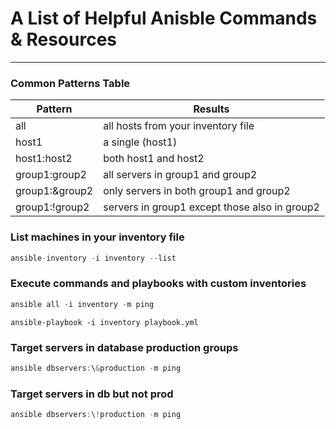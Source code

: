 # A List of Helpful Anisble Commands & Resources
------------------------------------------------

### Common Patterns Table

| Pattern | Results |
| ----------- | ----------- |
| all | all hosts from your inventory file |
| host1 | a single (host1) |
| host1:host2 | both host1 and host2 |
| group1:group2 | all servers in group1 and group2 |
| group1:\&group2 | only servers in both group1 and group2 |
| group1:\!group2 | servers in group1 except those also in group2 |


### List machines in your inventory file

``` JavaScript
ansible-inventory -i inventory --list
```

### Execute commands and playbooks with custom inventories

``` JavaScript
ansible all -i inventory -m ping
```
```
ansible-playbook -i inventory playbook.yml
```

### Target servers in database production groups

``` JavaScript
ansible dbservers:\&production -m ping
```

### Target servers in db but not prod

``` JavaScript
ansible dbservers:\!production -m ping
```


### 

``` JavaScript
```

### 

``` JavaScript
```

### 

``` JavaScript
```

### 

``` JavaScript
```

### 

``` JavaScript
```

### 

``` JavaScript
```

### 

``` JavaScript
```

### 

``` JavaScript
```

### 

``` JavaScript
```

### 

``` JavaScript
```

### 

``` JavaScript
```

### 

``` JavaScript
```

### 

``` JavaScript
```

### 

``` JavaScript
```

### 

``` JavaScript
```

### 

``` JavaScript
```

### 

``` JavaScript
```

### 

``` JavaScript
```

### 

``` JavaScript
```

### 

``` JavaScript
```

### 

``` JavaScript
```

### 

``` JavaScript
```

### 

``` JavaScript
```

### 

``` JavaScript
```

### 

``` JavaScript
```

### 

``` JavaScript
```

### 

``` JavaScript
```

### 

``` JavaScript
```

### 

``` JavaScript
```

### 

``` JavaScript
```

### 

``` JavaScript
```

### 

``` JavaScript
```

### 

``` JavaScript
```

### 

``` JavaScript
```

### 

``` JavaScript
```

### 

``` JavaScript
```

### 

``` JavaScript
```

### 

``` JavaScript
```

### 

``` JavaScript
```

### 

``` JavaScript
```

### 

``` JavaScript
```

### 

``` JavaScript
```

### 

``` JavaScript
```

### 

``` JavaScript
```

### 

``` JavaScript
```

### 

``` JavaScript
```

### 

``` JavaScript
```

### 

``` JavaScript
```

### 

``` JavaScript
```

### 

``` JavaScript
```

### 

``` JavaScript
```

### 

``` JavaScript
```

### 

``` JavaScript
```

### 

``` JavaScript
```

### 

``` JavaScript
```

### 

``` JavaScript
```

### 

``` JavaScript
```

### 

``` JavaScript
```

### 

``` JavaScript
```

### 

``` JavaScript
```

### 

``` JavaScript
```

### 

``` JavaScript
```

### 

``` JavaScript
```

### 

``` JavaScript
```

### 

``` JavaScript
```

### 

``` JavaScript
```

### 

``` JavaScript
```

### 

``` JavaScript
```

### 

``` JavaScript
```

### 

``` JavaScript
```

### 

``` JavaScript
```

### 

``` JavaScript
```

### 

``` JavaScript
```

### 

``` JavaScript
```

### 

``` JavaScript
```

### 

``` JavaScript
```

### 

``` JavaScript
```

### 

``` JavaScript
```

### 

``` JavaScript
```

### 

``` JavaScript
```

### 

``` JavaScript
```

### 

``` JavaScript
```

### 

``` JavaScript
```

### 

``` JavaScript
```

### 

``` JavaScript
```

### 

``` JavaScript
```

### 

``` JavaScript
```

### 

``` JavaScript
```

### 

``` JavaScript
```

### 

``` JavaScript
```

### 

``` JavaScript
```

### 

``` JavaScript
```

### 

``` JavaScript
```

### 

``` JavaScript
```

### 

``` JavaScript
```

### 

``` JavaScript
```

### 

``` JavaScript
```

### 

``` JavaScript
```

### 

``` JavaScript
```

### 

``` JavaScript
```

### 

``` JavaScript
```

### 

``` JavaScript
```

### 

``` JavaScript
```

### 

``` JavaScript
```

### 

``` JavaScript
```

### 

``` JavaScript
```

### 

``` JavaScript
```

### 

``` JavaScript
```

### 

``` JavaScript
```

### 

``` JavaScript
```

### 

``` JavaScript
```

### 

``` JavaScript
```

### 

``` JavaScript
```

### 

``` JavaScript
```

### 

``` JavaScript
```

### 

``` JavaScript
```

### 

``` JavaScript
```

### 

``` JavaScript
```

### 

``` JavaScript
```

### 

``` JavaScript
```

### 

``` JavaScript
```

### 

``` JavaScript
```

### 

``` JavaScript
```

### 

``` JavaScript
```

### 

``` JavaScript
```

### 

``` JavaScript
```

### 

``` JavaScript
```

### 

``` JavaScript
```

### 

``` JavaScript
```

### 

``` JavaScript
```

### 

``` JavaScript
```

### 

``` JavaScript
```

### 

``` JavaScript
```

### 

``` JavaScript
```

### 

``` JavaScript
```

### 

``` JavaScript
```

### 

``` JavaScript
```

### 

``` JavaScript
```

### 

``` JavaScript
```

### 

``` JavaScript
```

### 

``` JavaScript
```

### 

``` JavaScript
```

### 

``` JavaScript
```

### 

``` JavaScript
```

### 

``` JavaScript
```

### 

``` JavaScript
```

### 

``` JavaScript
```

### 

``` JavaScript
```

### 

``` JavaScript
```

### 

``` JavaScript
```

### 

``` JavaScript
```

### 

``` JavaScript
```

### 

``` JavaScript
```

### 

``` JavaScript
```

### 

``` JavaScript
```

### 

``` JavaScript
```

### 

``` JavaScript
```

### 

``` JavaScript
```

### 

``` JavaScript
```

### 

``` JavaScript
```

### 

``` JavaScript
```

### 

``` JavaScript
```

### 

``` JavaScript
```

### 

``` JavaScript
```

### 

``` JavaScript
```

### 

``` JavaScript
```

### 

``` JavaScript
```

### 

``` JavaScript
```

### 

``` JavaScript
```

### 

``` JavaScript
```

### 

``` JavaScript
```

### 

``` JavaScript
```

### 

``` JavaScript
```

### 

``` JavaScript
```

### 

``` JavaScript
```

### 

``` JavaScript
```

### 

``` JavaScript
```

### 

``` JavaScript
```

### 

``` JavaScript
```

### 

``` JavaScript
```

### 

``` JavaScript
```

### 

``` JavaScript
```

### 

``` JavaScript
```

### 

``` JavaScript
```

### 

``` JavaScript
```

### 

``` JavaScript
```

### 

``` JavaScript
```

### 

``` JavaScript
```

### 

``` JavaScript
```

### 

``` JavaScript
```

### 

``` JavaScript
```

### 

``` JavaScript
```

### 

``` JavaScript
```

### 

``` JavaScript
```

### 

``` JavaScript
```

### 

``` JavaScript
```

### 

``` JavaScript
```

### 

``` JavaScript
```

### 

``` JavaScript
```

### 

``` JavaScript
```

### 

``` JavaScript
```

### 

``` JavaScript
```

### 

``` JavaScript
```

### 

``` JavaScript
```

### 

``` JavaScript
```

### 

``` JavaScript
```

### 

``` JavaScript
```

### 

``` JavaScript
```

### 

``` JavaScript
```

### 

``` JavaScript
```

### 

``` JavaScript
```

### 

``` JavaScript
```

### 

``` JavaScript
```

### 

``` JavaScript
```

### 

``` JavaScript
```

### 

``` JavaScript
```

### 

``` JavaScript
```

### 

``` JavaScript
```

### 

``` JavaScript
```

### 

``` JavaScript
```

### 

``` JavaScript
```

### 

``` JavaScript
```

### 

``` JavaScript
```

### 

``` JavaScript
```

### 

``` JavaScript
```

### 

``` JavaScript
```

### 

``` JavaScript
```

### 

``` JavaScript
```

### 

``` JavaScript
```

### 

``` JavaScript
```

### 

``` JavaScript
```

### 

``` JavaScript
```

### 

``` JavaScript
```

### 

``` JavaScript
```

### 

``` JavaScript
```

### 

``` JavaScript
```
